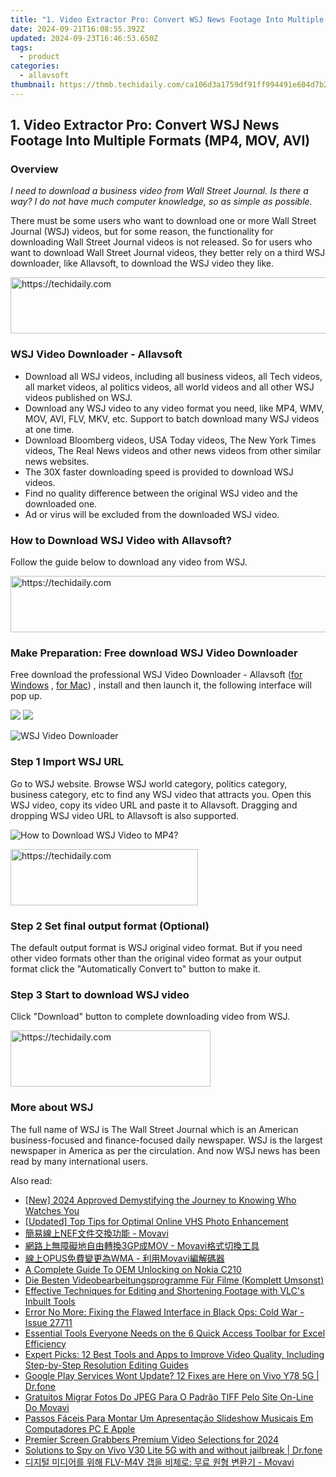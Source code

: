 ```yaml
---
title: "1. Video Extractor Pro: Convert WSJ News Footage Into Multiple Formats (MP4, MOV, AVI)"
date: 2024-09-21T16:08:55.392Z
updated: 2024-09-23T16:46:53.650Z
tags:
  - product
categories:
  - allavsoft
thumbnail: https://thmb.techidaily.com/ca106d3a1759df91ff994491e604d7b2503de3936ded446ac4b42dea9ea4d4d9.jpg
---
```


## 1. Video Extractor Pro: Convert WSJ News Footage Into Multiple Formats (MP4, MOV, AVI)

### Overview

_I need to download a business video from Wall Street Journal. Is there a way? I do not have much computer knowledge, so as simple as possible._

There must be some users who want to download one or more Wall Street Journal (WSJ) videos, but for some reason, the functionality for downloading Wall Street Journal videos is not released. So for users who want to download Wall Street Journal videos, they better rely on a third WSJ downloader, like Allavsoft, to download the WSJ video they like.

<!-- affiliate ads begin -->
<a href="https://ephamedtechinc.pxf.io/c/5597632/2136622/26400" target="_top" id="2136622">
  <img src="//a.impactradius-go.com/display-ad/26400-2136622" border="0" alt="https://techidaily.com" width="728" height="90"/>
</a>
<img height="0" width="0" src="https://ephamedtechinc.pxf.io/i/5597632/2136622/26400" style="position:absolute;visibility:hidden;" border="0" />
<!-- affiliate ads end -->

### WSJ Video Downloader - Allavsoft

* Download all WSJ videos, including all business videos, all Tech videos, all market videos, al politics videos, all world videos and all other WSJ videos published on WSJ.
* Download any WSJ video to any video format you need, like MP4, WMV, MOV, AVI, FLV, MKV, etc. Support to batch download many WSJ videos at one time.
* Download Bloomberg videos, USA Today videos, The New York Times videos, The Real News videos and other news videos from other similar news websites.
* The 30X faster downloading speed is provided to download WSJ videos.
* Find no quality difference between the original WSJ video and the downloaded one.
* Ad or virus will be excluded from the downloaded WSJ video.

### How to Download WSJ Video with Allavsoft?

Follow the guide below to download any video from WSJ.

<!-- affiliate ads begin -->
<a href="https://wigfever.sjv.io/c/5597632/2014851/22899" target="_top" id="2014851">
  <img src="//a.impactradius-go.com/display-ad/22899-2014851" border="0" alt="https://techidaily.com" width="728" height="90"/>
</a>
<img height="0" width="0" src="https://wigfever.sjv.io/i/5597632/2014851/22899" style="position:absolute;visibility:hidden;" border="0" />
<!-- affiliate ads end -->

### Make Preparation: Free download WSJ Video Downloader

Free download the professional WSJ Video Downloader - Allavsoft ([for Windows](https://tools.techidaily.com/allavsoft/products/) , [for Mac](https://tools.techidaily.com/allavsoft/products/)) , install and then launch it, the following interface will pop up.

[![](https://www.allavsoft.com/how-to/../images/how-to/free-download-win.jpg)](https://tools.techidaily.com/allavsoft/products/) [![](https://www.allavsoft.com/how-to/../images/how-to/free-download-mac.jpg)](https://tools.techidaily.com/allavsoft/products/)

![WSJ Video Downloader](https://www.allavsoft.com/how-to/../images/allavsoft/screen-shot-600.jpg)

### Step 1 Import WSJ URL

Go to WSJ website. Browse WSJ world category, politics category, business category, etc to find any WSJ video that attracts you. Open this WSJ video, copy its video URL and paste it to Allavsoft. Dragging and dropping WSJ video URL to Allavsoft is also supported.

![How to Download WSJ Video to MP4?](https://www.allavsoft.com/how-to/../images/how-to/download-rtmp-video/download-rtmp-video.jpg)

<!-- affiliate ads begin -->
<a href="https://wigfever.sjv.io/c/5597632/2005184/22899" target="_top" id="2005184">
  <img src="//a.impactradius-go.com/display-ad/22899-2005184" border="0" alt="https://techidaily.com" width="300" height="90"/>
</a>
<img height="0" width="0" src="https://wigfever.sjv.io/i/5597632/2005184/22899" style="position:absolute;visibility:hidden;" border="0" />
<!-- affiliate ads end -->

### Step 2 Set final output format (Optional)

The default output format is WSJ original video format. But if you need other video formats other than the original video format as your output format click the "Automatically Convert to" button to make it.

### Step 3 Start to download WSJ video

Click "Download" button to complete downloading video from WSJ.

<!-- affiliate ads begin -->
<a href="https://aligracehair.sjv.io/c/5597632/2135371/19272" target="_top" id="2135371">
  <img src="//a.impactradius-go.com/display-ad/19272-2135371" border="0" alt="https://techidaily.com" width="320" height="90"/>
</a>
<img height="0" width="0" src="https://aligracehair.sjv.io/i/5597632/2135371/19272" style="position:absolute;visibility:hidden;" border="0" />
<!-- affiliate ads end -->

### More about WSJ

The full name of WSJ is The Wall Street Journal which is an American business-focused and finance-focused daily newspaper. WSJ is the largest newspaper in America as per the circulation. And now WSJ news has been read by many international users.

<ins class="adsbygoogle"
     style="display:block"
     data-ad-format="autorelaxed"
     data-ad-client="ca-pub-7571918770474297"
     data-ad-slot="1223367746"></ins>

<ins class="adsbygoogle"
     style="display:block"
     data-ad-client="ca-pub-7571918770474297"
     data-ad-slot="8358498916"
     data-ad-format="auto"
     data-full-width-responsive="true"></ins>

<span class="atpl-alsoreadstyle">Also read:</span>
<div><ul>
<li><a href="https://youtube-data.techidaily.com/024-approved-demystifying-the-journey-to-knowing-who-watches-you/"><u>[New] 2024 Approved Demystifying the Journey to Knowing Who Watches You</u></a></li>
<li><a href="https://some-approaches.techidaily.com/updated-top-tips-for-optimal-online-vhs-photo-enhancement/"><u>[Updated] Top Tips for Optimal Online VHS Photo Enhancement</u></a></li>
<li><a href="https://win-premium.techidaily.com/nef-movavi/"><u>簡易線上NEF文件交換功能 - Movavi</u></a></li>
<li><a href="https://win-premium.techidaily.com/1726226560649-3gpmov-movavi/"><u>網路上無障礙地自由轉換3GP成MOV - Movavi格式切換工具</u></a></li>
<li><a href="https://win-premium.techidaily.com/opuswma-movavi/"><u>線上OPUS免費變更為WMA - 利用Movavi編解碼器</u></a></li>
<li><a href="https://easy-unlock-android.techidaily.com/a-complete-guide-to-oem-unlocking-on-nokia-c210-by-drfone-android/"><u>A Complete Guide To OEM Unlocking on Nokia C210</u></a></li>
<li><a href="https://win-premium.techidaily.com/die-besten-videobearbeitungsprogramme-fur-filme-komplett-umsonst/"><u>Die Besten Videobearbeitungsprogramme Für Filme (Komplett Umsonst)</u></a></li>
<li><a href="https://vp-tips.techidaily.com/effective-techniques-for-editing-and-shortening-footage-with-vlcs-inbuilt-tools/"><u>Effective Techniques for Editing and Shortening Footage with VLC's Inbuilt Tools</u></a></li>
<li><a href="https://program-issues.techidaily.com/error-no-more-fixing-the-flawed-interface-in-black-ops-cold-war-issue-27711/"><u>Error No More: Fixing the Flawed Interface in Black Ops: Cold War - Issue 27711</u></a></li>
<li><a href="https://win-howtos.techidaily.com/essential-tools-everyone-needs-on-the-6-quick-access-toolbar-for-excel-efficiency/"><u>Essential Tools Everyone Needs on the 6 Quick Access Toolbar for Excel Efficiency</u></a></li>
<li><a href="https://win-premium.techidaily.com/expert-picks-12-best-tools-and-apps-to-improve-video-quality-including-step-by-step-resolution-editing-guides/"><u>Expert Picks: 12 Best Tools and Apps to Improve Video Quality, Including Step-by-Step Resolution Editing Guides</u></a></li>
<li><a href="https://change-location.techidaily.com/google-play-services-wont-update-12-fixes-are-here-on-vivo-y78-5g-drfone-by-drfone-fix-android-problems-fix-android-problems/"><u>Google Play Services Wont Update? 12 Fixes are Here on Vivo Y78 5G | Dr.fone</u></a></li>
<li><a href="https://win-premium.techidaily.com/gratuitos-migrar-fotos-do-jpeg-para-o-padrao-tiff-pelo-site-on-line-do-movavi/"><u>Gratuitos Migrar Fotos Do JPEG Para O Padrão TIFF Pelo Site On-Line Do Movavi</u></a></li>
<li><a href="https://win-premium.techidaily.com/passos-faceis-para-montar-um-apresentacao-slideshow-musicais-em-computadores-pc-e-apple/"><u>Passos Fáceis Para Montar Um Apresentação Slideshow Musicais Em Computadores PC E Apple</u></a></li>
<li><a href="https://video-capture.techidaily.com/premier-screen-grabbers-premium-video-selections-for-2024/"><u>Premier Screen Grabbers Premium Video Selections for 2024</u></a></li>
<li><a href="https://android-location-track.techidaily.com/solutions-to-spy-on-vivo-v30-lite-5g-with-and-without-jailbreak-drfone-by-drfone-virtual-android/"><u>Solutions to Spy on Vivo V30 Lite 5G with and without jailbreak | Dr.fone</u></a></li>
<li><a href="https://win-premium.techidaily.com/flv-m4v-movavi/"><u>디지털 미디어를 위해 FLV-M4V 갭을 비체로: 무료 원형 변환기 - Movavi</u></a></li>
</ul></div>

